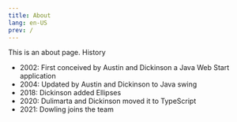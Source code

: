```yaml
---
title: About
lang: en-US
prev: /
---
```


This is an about page.
History

- 2002: First conceived by Austin and Dickinson a Java Web Start application
- 2004: Updated by Austin and Dickinson to Java swing
- 2018: Dickinson added Ellipses
- 2020: Dulimarta and Dickinson moved it to TypeScript
- 2021: Dowling joins the team
